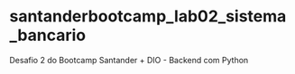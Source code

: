 # santanderbootcamp_lab02_sistema_bancario
Desafio 2 do Bootcamp Santander + DIO - Backend com Python
